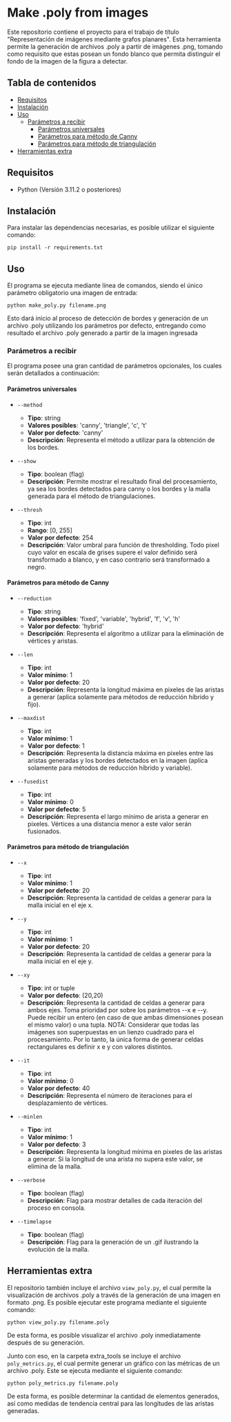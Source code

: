 # Make .poly from images

Este repositorio contiene el proyecto para el trabajo de título "Representación de imágenes mediante grafos planares". Esta herramienta permite la generación de archivos .poly a partir de imágenes .png, tomando como requisito que estas posean un fondo blanco que permita distinguir el fondo de la imagen de la figura a detectar.

## Tabla de contenidos

- [Requisitos](#requisitos)
- [Instalación](#instalación)
- [Uso](#uso)
  - [Parámetros a recibir](#parámetros-a-recibir)
    - [Parámetros universales](#parámetros-a-recibir)
    - [Parámetros para método de Canny](#parámetros-para-método-de-canny)
    - [Parámetros para método de triangulación](#parámetros-para-método-de-triangulación)
- [Herramientas extra](#herramientas-extra)

## Requisitos

- Python (Versión 3.11.2 o posteriores)

## Instalación

Para instalar las dependencias necesarias, es posible utilizar el siguiente comando:

`pip install -r requirements.txt`

## Uso

El programa se ejecuta mediante línea de comandos, siendo el único parámetro obligatorio una imagen de entrada:

`python make_poly.py filename.png`

Esto dará inicio al proceso de detección de bordes y generación de un archivo .poly utilizando los parámetros por defecto, entregando como resultado el archivo .poly generado a partir de la imagen ingresada

### Parámetros a recibir

El programa posee una gran cantidad de parámetros opcionales, los cuales serán detallados a continuación:

#### Parámetros universales

- `--method`
  - **Tipo**: string
  - **Valores posibles**: 'canny', 'triangle', 'c', 't'
  - **Valor por defecto**: 'canny'
  - **Descripción**: Representa el método a utilizar para la obtención de los bordes.

- `--show`
  - **Tipo**: boolean (flag)
  - **Descripción**: Permite mostrar el resultado final del procesamiento, ya sea los bordes detectados para canny o los bordes y la malla generada para el método de triangulaciones.

- `--thresh`
  - **Tipo**: int
  - **Rango**: [0, 255]
  - **Valor por defecto**: 254
  - **Descripción**: Valor umbral para función de thresholding. Todo pixel cuyo valor en escala de grises supere el valor definido será transformado a blanco, y en caso contrario será transformado a negro.

#### Parámetros para método de Canny

- `--reduction`
  - **Tipo**: string
  - **Valores posibles**: 'fixed', 'variable', 'hybrid', 'f', 'v', 'h'
  - **Valor por defecto**: 'hybrid'
  - **Descripción**: Representa el algoritmo a utilizar para la eliminación de vértices y aristas.

- `--len`
  - **Tipo**: int
  - **Valor mínimo**: 1
  - **Valor por defecto**: 20
  - **Descripción**: Representa la longitud máxima en pixeles de las aristas a generar (aplica solamente para métodos de reducción híbrido y fijo).

- `--maxdist`
  - **Tipo**: int
  - **Valor mínimo**: 1
  - **Valor por defecto**: 1
  - **Descripción**: Representa la distancia máxima en pixeles entre las aristas generadas y los bordes detectados en la imagen (aplica solamente para métodos de reducción híbrido y variable).

- `--fusedist`
  - **Tipo**: int
  - **Valor mínimo**: 0
  - **Valor por defecto**: 5
  - **Descripción**: Representa el largo mínimo de arista a generar en pixeles. Vértices a una distancia menor a este valor serán fusionados.

#### Parámetros para método de triangulación

- `--x`
  - **Tipo**: int
  - **Valor mínimo**: 1
  - **Valor por defecto**: 20
  - **Descripción**: Representa la cantidad de celdas a generar para la malla inicial en el eje x.

- `--y`
  - **Tipo**: int
  - **Valor mínimo**: 1
  - **Valor por defecto**: 20
  - **Descripción**: Representa la cantidad de celdas a generar para la malla inicial en el eje y.

- `--xy`
  - **Tipo**: int or tuple
  - **Valor por defecto**: (20,20)
  - **Descripción**: Representa la cantidad de celdas a generar para ambos ejes. Toma prioridad por sobre los parámetros --x e --y. Puede recibir un entero (en caso de que ambas dimensiones posean el mismo valor) o una tupla. NOTA: Considerar que todas las imágenes son superpuestas en un lienzo cuadrado para el procesamiento. Por lo tanto, la única forma de generar celdas rectangulares es definir x e y con valores distintos.

- `--it`
  - **Tipo**: int
  - **Valor mínimo**: 0
  - **Valor por defecto**: 40
  - **Descripción**: Representa el número de iteraciones para el desplazamiento de vértices.

- `--minlen`
  - **Tipo**: int
  - **Valor mínimo**: 1
  - **Valor por defecto**: 3
  - **Descripción**: Representa la longitud mínima en pixeles de las aristas a generar. Si la longitud de una arista no supera este valor, se elimina de la malla.

- `--verbose`
  - **Tipo**: boolean (flag)
  - **Descripción**: Flag para mostrar detalles de cada iteración del proceso en consola.

- `--timelapse`
  - **Tipo**: boolean (flag)
  - **Descripción**: Flag para la generación de un .gif ilustrando la evolución de la malla.

## Herramientas extra

El repositorio también incluye el archivo `view_poly.py`, el cual permite la visualización de archivos .poly a través de la generación de una imagen en formato .png. Es posible ejecutar este programa mediante el siguiente comando:

`python view_poly.py filename.poly`

De esta forma, es posible visualizar el archivo .poly inmediatamente después de su generación.

Junto con eso, en la carpeta extra_tools se incluye el archivo `poly_metrics.py`, el cual permite generar un gráfico con las métricas de un archivo .poly. Este se ejecuta mediante el siguiente comando:

`python poly_metrics.py filename.poly`

De esta forma, es posible determinar la cantidad de elementos generados, así como medidas de tendencia central para las longitudes de las aristas generadas.